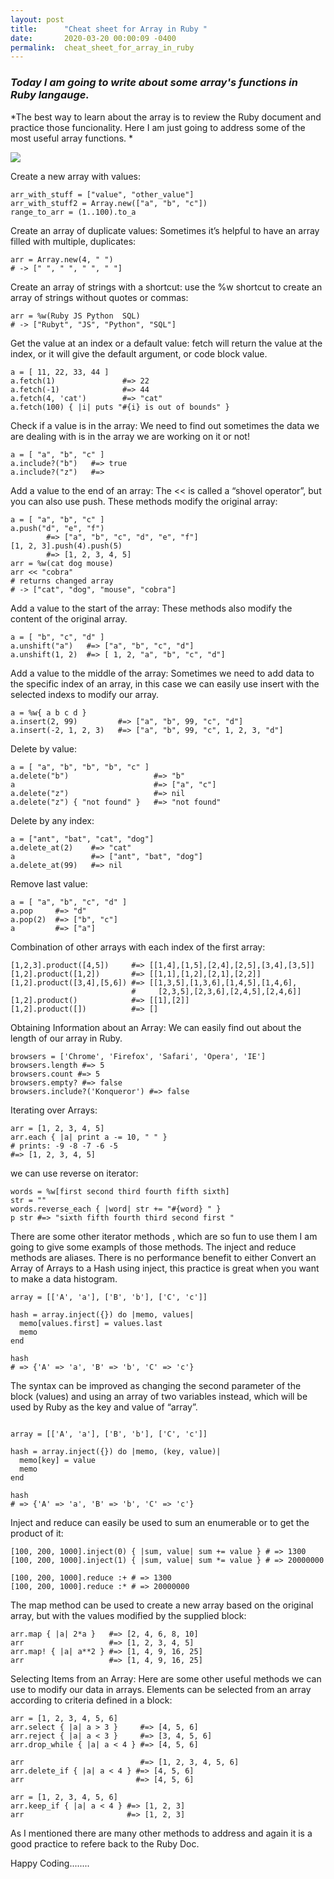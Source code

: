 ```yaml
---
layout: post
title:      "Cheat sheet for Array in Ruby "
date:       2020-03-20 00:00:09 -0400
permalink:  cheat_sheet_for_array_in_ruby
---
```



### ***Today I am going to write about some array's functions in Ruby langauge.***

*The best way to learn about the array is to review the Ruby document and practice those funcionality. Here I am just going to address some of the most useful array functions. 
*



![](http://www.educative.io/api/edpresso/shot/6445167638740992/image/6388045848772608)



Create a new array with values:
```
arr_with_stuff = ["value", "other_value"] 
arr_with_stuff2 = Array.new(["a", "b", "c"])
range_to_arr = (1..100).to_a 
```

Create an array of duplicate values: Sometimes it’s helpful to have an array filled with multiple, duplicates:
```
arr = Array.new(4, " ")
# -> [" ", " ", " ", " "]
```

Create an array of strings with a shortcut: use the %w shortcut to create an array of strings without quotes or commas:
```
arr = %w(Ruby JS Python  SQL)
# -> ["Rubyt", "JS", "Python", "SQL"]
```

Get the value at an index or a default value:  fetch will return the value at the index, or it will give the default argument, or code block value.
```
a = [ 11, 22, 33, 44 ]
a.fetch(1)               #=> 22
a.fetch(-1)              #=> 44
a.fetch(4, 'cat')        #=> "cat"
a.fetch(100) { |i| puts "#{i} is out of bounds" }
```
Check if a value is in the array: 
We need to find out sometimes the data we are dealing with is in the array we are working on it or not!
```
a = [ "a", "b", "c" ]
a.include?("b")   #=> true
a.include?("z")   #=> 
```

Add a value to the end of an array: The << is called a “shovel operator”, but you can also use  push. These methods modify the original array:

```
a = [ "a", "b", "c" ]
a.push("d", "e", "f")
        #=> ["a", "b", "c", "d", "e", "f"]
[1, 2, 3].push(4).push(5)
        #=> [1, 2, 3, 4, 5]
arr = %w(cat dog mouse)
arr << "cobra" 
# returns changed array
# -> ["cat", "dog", "mouse", "cobra"]
```

Add a value to the start of the array:
 These methods also modify the content of the original array.
```
a = [ "b", "c", "d" ]
a.unshift("a")   #=> ["a", "b", "c", "d"]
a.unshift(1, 2)  #=> [ 1, 2, "a", "b", "c", "d"]
```
Add a value to the middle of the array:
Sometimes we need to add data to the specific index of an array, in this case we can easily use insert with the selected indexs to modify our array.

```
a = %w{ a b c d }
a.insert(2, 99)         #=> ["a", "b", 99, "c", "d"]
a.insert(-2, 1, 2, 3)   #=> ["a", "b", 99, "c", 1, 2, 3, "d"]
```

Delete by value: 

```
a = [ "a", "b", "b", "b", "c" ]
a.delete("b")                   #=> "b"
a                               #=> ["a", "c"]
a.delete("z")                   #=> nil
a.delete("z") { "not found" }   #=> "not found"
```
Delete by any index:

```
a = ["ant", "bat", "cat", "dog"]
a.delete_at(2)    #=> "cat"
a                 #=> ["ant", "bat", "dog"]
a.delete_at(99)   #=> nil

```
Remove last value:
```
a = [ "a", "b", "c", "d" ]
a.pop     #=> "d"
a.pop(2)  #=> ["b", "c"]
a         #=> ["a"]
```
Combination of other arrays with each index of the first array:

```
[1,2,3].product([4,5])     #=> [[1,4],[1,5],[2,4],[2,5],[3,4],[3,5]]
[1,2].product([1,2])       #=> [[1,1],[1,2],[2,1],[2,2]]
[1,2].product([3,4],[5,6]) #=> [[1,3,5],[1,3,6],[1,4,5],[1,4,6],
                           #     [2,3,5],[2,3,6],[2,4,5],[2,4,6]]
[1,2].product()            #=> [[1],[2]]
[1,2].product([])          #=> []
```

Obtaining Information about an Array:
 We can easily find out about the length of our array in Ruby.
```
browsers = ['Chrome', 'Firefox', 'Safari', 'Opera', 'IE']
browsers.length #=> 5
browsers.count #=> 5
browsers.empty? #=> false
browsers.include?('Konqueror') #=> false
```
Iterating over Arrays:
```
arr = [1, 2, 3, 4, 5]
arr.each { |a| print a -= 10, " " }
# prints: -9 -8 -7 -6 -5
#=> [1, 2, 3, 4, 5]
``` 
we can use reverse on iterator:
```
words = %w[first second third fourth fifth sixth]
str = ""
words.reverse_each { |word| str += "#{word} " }
p str #=> "sixth fifth fourth third second first "
```
There are some other iterator methods , which are so fun to use them I am going to give some exampls of those methods.
The inject and reduce methods are aliases. There is no performance benefit to either
Convert an Array of Arrays to a Hash using inject, this practice is great when you want to make a data histogram.
```
array = [['A', 'a'], ['B', 'b'], ['C', 'c']]

hash = array.inject({}) do |memo, values|
  memo[values.first] = values.last
  memo
end

hash
# => {'A' => 'a', 'B' => 'b', 'C' => 'c'}
```

The syntax can be improved as changing the second parameter of the block (values) and using an array of two variables instead, which will be used by Ruby as the key and value of “array”.
```

array = [['A', 'a'], ['B', 'b'], ['C', 'c']]

hash = array.inject({}) do |memo, (key, value)|
  memo[key] = value
  memo
end

hash
# => {'A' => 'a', 'B' => 'b', 'C' => 'c'}
```

Inject and reduce  can easily be used to sum an enumerable or to get the product of it:

```
[100, 200, 1000].inject(0) { |sum, value| sum += value } # => 1300
[100, 200, 1000].inject(1) { |sum, value| sum *= value } # => 20000000

[100, 200, 1000].reduce :+ # => 1300
[100, 200, 1000].reduce :* # => 20000000

```

The map method can be used to create a new array based on the original array, but with the values modified by the supplied block:
```
arr.map { |a| 2*a }   #=> [2, 4, 6, 8, 10]
arr                   #=> [1, 2, 3, 4, 5]
arr.map! { |a| a**2 } #=> [1, 4, 9, 16, 25]
arr                   #=> [1, 4, 9, 16, 25]
```
Selecting Items from an Array:
Here are some other useful methods we can use to  modify our data in arrays.
Elements can be selected from an array according to criteria defined in a block:
```
arr = [1, 2, 3, 4, 5, 6]
arr.select { |a| a > 3 }     #=> [4, 5, 6]
arr.reject { |a| a < 3 }     #=> [3, 4, 5, 6]
arr.drop_while { |a| a < 4 } #=> [4, 5, 6]

arr                          #=> [1, 2, 3, 4, 5, 6]
arr.delete_if { |a| a < 4 } #=> [4, 5, 6]
arr                         #=> [4, 5, 6]

arr = [1, 2, 3, 4, 5, 6]
arr.keep_if { |a| a < 4 } #=> [1, 2, 3]
arr                       #=> [1, 2, 3]

```
 As I mentioned there are many other methods to address and again it is a good practice to refere back to the Ruby Doc.
 
 Happy Coding........ 

